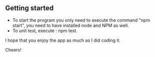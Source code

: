 ## Getting started

 - To start the program you only need to execute the command "npm start", you need to have installed node and NPM as well.
 - To unit test, execute : npm test.


I hope that you enjoy the app as much as I did coding it.

Cheers!

